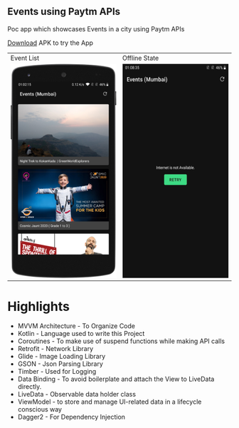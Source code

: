 ## Events using Paytm APIs

Poc app which showcases Events in a city using Paytm APIs

[Download](https://github.com/vishal1337/Events/raw/master/apk_file/app_debug.apk) APK to try the App

<table>
  <tr>
    <td>Event List</td>
    <td>Offline State</td>
  </tr>
  <tr>
    <td><img src="screenshots/events_list.png" width=270 height=480></td>
    <td><img src="screenshots/offline_state.png" width=270 height=480></td>
  </tr>
</table>

# Highlights

- MVVM Architecture - To Organize Code
- Kotlin - Language used to write this Project
- Coroutines - To make use of suspend functions while making API calls
- Retrofit - Network Library
- Glide - Image Loading Library
- GSON - Json Parsing Library
- Timber - Used for Logging
- Data Binding - To avoid boilerplate and attach the View to LiveData directly.
- LiveData - Observable data holder class
- ViewModel - to store and manage UI-related data in a lifecycle conscious way
- Dagger2 - For Dependency Injection
